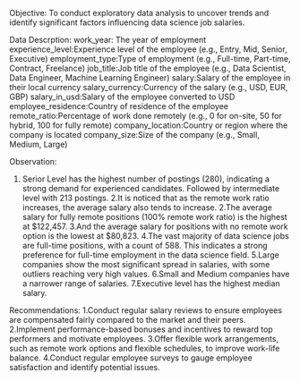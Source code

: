 Objective:
To conduct exploratory data analysis to uncover trends and identify significant factors influencing data science job salaries.

Data Descrption:
work_year: The year of employment
experience_level:Experience level of the employee (e.g., Entry, Mid, Senior, Executive)
employment_type:Type of employment (e.g., Full-time, Part-time, Contract, Freelance)
job_title:Job title of the employee (e.g., Data Scientist, Data Engineer, Machine Learning Engineer)
salary:Salary of the employee in their local currency
salary_currency:Currency of the salary (e.g., USD, EUR, GBP)
salary_in_usd:Salary of the employee converted to USD
employee_residence:Country of residence of the employee
remote_ratio:Percentage of work done remotely (e.g., 0 for on-site, 50 for hybrid, 100 for fully remote)
company_location:Country or region where the company is located
company_size:Size of the company (e.g., Small, Medium, Large)

Observation:
1. Serior Level has the highest number of postings (280), indicating a strong demand for experienced candidates. Followed by intermediate level with 213 postings. 
2.It is noticed that as the remote work ratio increases, the average salary also tends to increase.
2.The average salary for fully remote positions (100% remote work ratio) is the highest at $122,457.
3.And the average salary for positions with no remote work option is the lowest at $80,823.
4.The vast majority of data science jobs are full-time positions, with a count of 588.
This indicates a strong preference for full-time employment in the data science field.
5.Large companies show the most significant spread in salaries, with some outliers reaching very high values. 
6.Small and Medium companies have a narrower range of salaries.
7.Executive level has the highest median salary.

Recommendations:
1.Conduct regular salary reviews to ensure employees are compensated fairly compared to the market and their peers.
2.Implement performance-based bonuses and incentives to reward top performers and motivate employees.
3.Offer flexible work arrangements, such as remote work options and flexible schedules, to improve work-life balance.
4.Conduct regular employee surveys to gauge employee satisfaction and identify potential issues.








